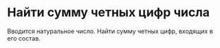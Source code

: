 # Найти сумму четных цифр числа 

Вводится натуральное число. Найти сумму четных цифр, входящих в его состав. 
